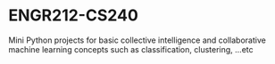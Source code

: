 # ENGR212-CS240
Mini Python projects for basic collective intelligence and collaborative machine learning concepts such as classification, clustering, ...etc
